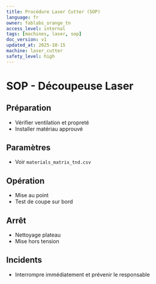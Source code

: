 ```yaml
---
title: Procédure Laser Cutter (SOP)
language: fr
owner: fablabs_orange_tn
access_level: internal
tags: [machines, laser, sop]
doc_version: v1
updated_at: 2025-10-15
machine: laser_cutter
safety_level: high
---
```


# SOP - Découpeuse Laser

## Préparation
- Vérifier ventilation et propreté
- Installer matériau approuvé

## Paramètres
- Voir `materials_matrix_tnd.csv`

## Opération
- Mise au point
- Test de coupe sur bord

## Arrêt
- Nettoyage plateau
- Mise hors tension

## Incidents
- Interrompre immédiatement et prévenir le responsable
